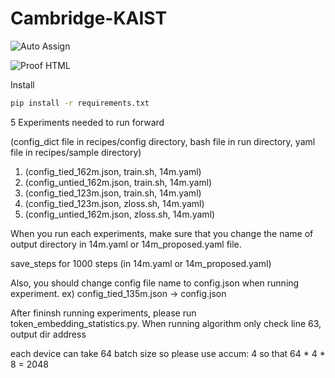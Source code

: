 # Cambridge-KAIST

![Auto Assign](https://github.com/Cambridge-KAIST-smallLM/demo-repository/actions/workflows/auto-assign.yml/badge.svg)

![Proof HTML](https://github.com/Cambridge-KAIST-smallLM/demo-repository/actions/workflows/proof-html.yml/badge.svg)

Install 

```bash
pip install -r requirements.txt
```

5 Experiments needed to run forward

(config_dict file in recipes/config directory, bash file in run directory, yaml file in recipes/sample directory)

1.  (config_tied_162m.json, train.sh, 14m.yaml)
2.  (config_untied_162m.json, train.sh, 14m.yaml)
3.  (config_tied_123m.json, train.sh, 14m.yaml)
4.  (config_tied_123m.json, zloss.sh, 14m.yaml)
5.  (config_untied_162m.json, zloss.sh, 14m.yaml)

When you run each experiments, make sure that you change the name of output directory in 14m.yaml or 14m_proposed.yaml file. 

save_steps for 1000 steps (in 14m.yaml or 14m_proposed.yaml)

Also, you should change config file name to config.json when running experiment. ex) config_tied_135m.json -> config.json

After fininsh running experiments, please run token_embedding_statistics.py. When running algorithm only check line 63, output dir address

each device can take 64 batch size so please use accum: 4 so that 64 * 4 * 8 = 2048


   
